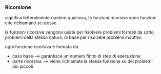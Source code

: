 ### Ricorsione

significa letteralmente ripetere qualcosa, le funzioni ricorsive sono funzioni che richiamano se stesse.

ls funzioni ricorsive vengono usate per risolvere problemi formati da sotto problemi della stessa natura, di base per risolvere problemi induttivi.

ogni funzione ricorsiva è formata da:
* caso base --> garantisce un numero finito di step di esecuzione
* parte ricorsiva --> viene richiamata la stessa funzione su dei problemi più piccoli

